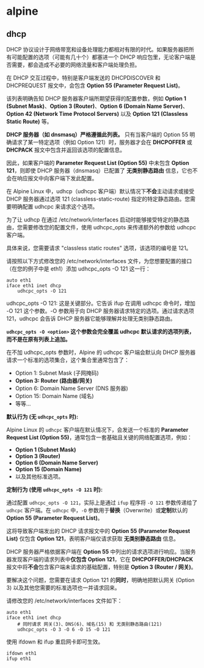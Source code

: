 # alpine



## dhcp

DHCP 协议设计于网络带宽和设备处理能力都相对有限的时代。如果服务器把所有可能配置的选项（可能有几十个）都塞进一个 DHCP 响应包里，无论客户端是否需要，都会造成不必要的网络流量和客户端处理负担。

在 DHCP 交互过程中，特别是客户端发送的 DHCPDISCOVER 和 DHCPREQUEST 报文中，会包含 **Option 55 (Parameter Request List)**。

该列表明确告知 DHCP 服务器客户端所期望获得的配置参数，例如 **Option 1 (Subnet Mask)**、**Option 3 (Router)**、**Option 6 (Domain Name Server)**、**Option 42 (Network Time Protocol Servers)** 以及 **Option 121 (Classless Static Route)** 等。

**DHCP 服务器（如 dnsmasq）严格遵循此列表。** 只有当客户端的 Option 55 明确请求了某一特定选项（例如 Option 121）时，服务器才会在 **DHCPOFFER** 或 **DHCPACK** 报文中包含并返回该选项的配置信息。

因此，如果客户端的 **Parameter Request List (Option 55)** 中未包含 **Option 121**，则即使 DHCP 服务器（dnsmasq）已配置了 **无类别静态路由** 信息，它也不会在响应报文中向客户端下发此配置。



在 Alpine Linux 中，udhcp（udhcpc 客户端）默认情况下**不会**主动请求或接受 DHCP 服务器通过选项 121 (classless-static-route) 指定的特定静态路由。您需要明确配置 udhcpc 来请求这个选项。

为了让 udhcp 在通过 /etc/network/interfaces 启动时能够接受特定的静态路由，您需要修改您的配置文件，使用 udhcpc_opts 来传递额外的参数给 udhcpc 客户端。

具体来说，您需要请求 "classless static routes" 选项，该选项的编号是 121。



请按照以下方式修改您的 /etc/network/interfaces 文件，为您想要配置的接口（在您的例子中是 eth1）添加 udhcpc_opts -O 121 这一行：

```
auto eth1
iface eth1 inet dhcp
    udhcpc_opts -O 121
```

udhcpc_opts -O 121: 这是关键部分。它告诉 ifup 在调用 udhcpc 命令时，增加 -O 121 这个参数。-O 参数用于向 DHCP 服务器请求特定的选项。通过请求选项 121，udhcpc 会告诉 DHCP 服务器它能够理解并处理无类别静态路由。



**`udhcpc_opts -O <option>` 这个参数会完全覆盖 udhcpc 默认请求的选项列表，而不是在原有列表上追加。**

在不加 udhcpc_opts 参数时，Alpine 的 udhcpc 客户端会默认向 DHCP 服务器请求一个标准的选项集合，这个集合里通常包含了：

- Option 1: Subnet Mask (子网掩码)
- **Option 3: Router (路由器/网关)**
- Option 6: Domain Name Server (DNS 服务器)
- Option 15: Domain Name (域名)
- 等等...



**默认行为 (无 `udhcpc_opts` 时):**

Alpine Linux 的 `udhcpc` 客户端在默认情况下，会发送一个标准的 **Parameter Request List (Option 55)**，通常包含一套基础且关键的网络配置选项，例如：

- **Option 1 (Subnet Mask)**
- **Option 3 (Router)**
- **Option 6 (Domain Name Server)**
- **Option 15 (Domain Name)**
- 以及其他标准选项。

**定制行为 (使用 `udhcpc_opts -O 121` 时):**

通过配置 `udhcpc_opts -O 121`，实际上是通过 `ifup` 程序将 `-O 121` 参数传递给了 `udhcpc` 客户端。在 `udhcpc` 中，`-O` 参数用于**替换**（Overwrite）或**定制**默认的 **Option 55 (Parameter Request List)**。

这将导致客户端发出的 DHCP 请求报文中的 **Option 55 (Parameter Request List)** 仅包含 **Option 121**，表明客户端仅请求获取 **无类别静态路由** 信息。

DHCP 服务器严格依据客户端在 **Option 55** 中列出的请求选项进行响应。当服务器发现客户端的请求列表中**仅包含 Option 121**，它在 **DHCPOFFER/DHCPACK** 报文中将**不会**包含客户端未请求的基础配置，特别是 **Option 3 (Router / 网关)**。



要解决这个问题，您需要在请求 Option 121 的**同时**，明确地把默认网关 (Option 3) 以及其他您需要的标准选项也一并请求回来。

请修改您的 /etc/network/interfaces 文件如下：

```
auto eth1
iface eth1 inet dhcp
    # 同时请求 网关(3)、DNS(6)、域名(15) 和 无类别静态路由(121)
    udhcpc_opts -O 3 -O 6 -O 15 -O 121
```



使用 ifdown 和 ifup 重启网卡即可生效。

```
ifdown eth1
ifup eth1
```

